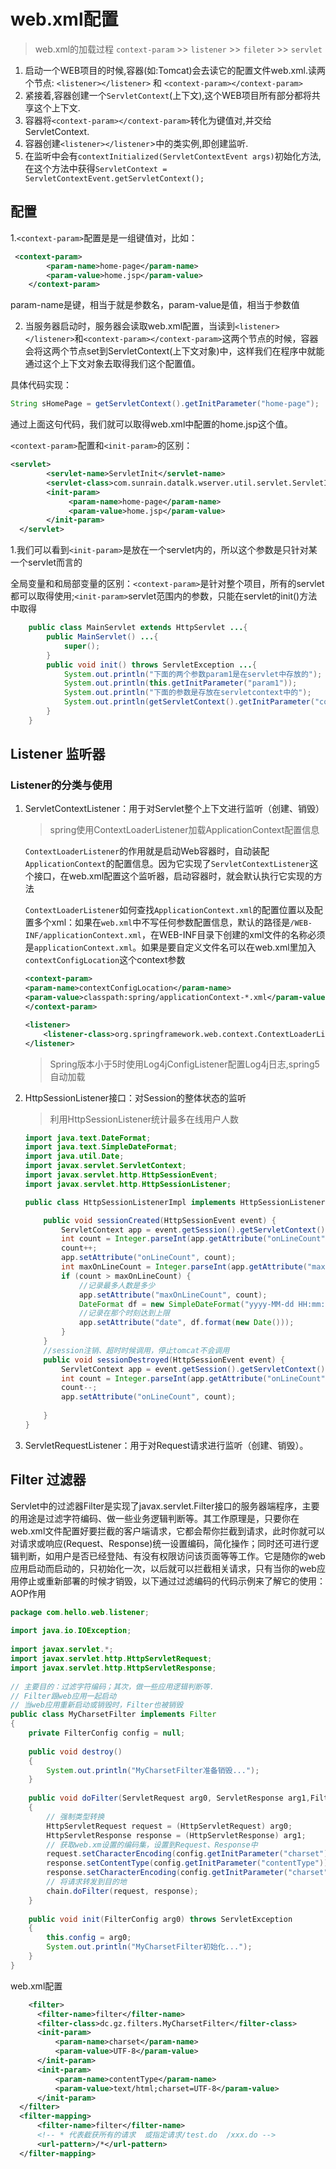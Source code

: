# web.xml配置

> web.xml的加载过程 `context-param` >> `listener` >> `fileter` >> `servlet`

1. 启动一个WEB项目的时候,容器(如:Tomcat)会去读它的配置文件web.xml.读两个节点: `<listener></listener>` 和 `<context-param></context-param>`
2. 紧接着,容器创建一个`ServletContext`(上下文),这个WEB项目所有部分都将共享这个上下文.
3. 容器将`<context-param></context-param>`转化为键值对,并交给ServletContext.
4. 容器创建`<listener></listener`>中的类实例,即创建监听.
5. 在监听中会有`contextInitialized(ServletContextEvent args)`初始化方法,在这个方法中获得`ServletContext = ServletContextEvent.getServletContext();`

## <context-param>配置

1.`<context-param>`配置是是一组键值对，比如：

```xml
 <context-param>
        <param-name>home-page</param-name>
        <param-value>home.jsp</param-value>
    </context-param>
```

param-name是键，相当于就是参数名，param-value是值，相当于参数值

2. 当服务器启动时，服务器会读取web.xml配置，当读到`<listener></listener>`和`<context-param></context-param>`这两个节点的时候，容器会将这两个节点set到ServletContext(上下文对象)中，这样我们在程序中就能通过这个上下文对象去取得我们这个配置值。

具体代码实现：

```java
String sHomePage = getServletContext().getInitParameter("home-page");
```

通过上面这句代码，我们就可以取得web.xml中配置的home.jsp这个值。


`<context-param>`配置和`<init-param>`的区别：

```xml
<servlet>
        <servlet-name>ServletInit</servlet-name>
        <servlet-class>com.sunrain.datalk.wserver.util.servlet.ServletInit</servlet-class>
        <init-param>
             <param-name>home-page</param-name>
             <param-value>home.jsp</param-value>
        </init-param>
  </servlet>
```

1.我们可以看到`<init-param>`是放在一个servlet内的，所以这个参数是只针对某一个servlet而言的

全局变量和和局部变量的区别：`<context-param>`是针对整个项目，所有的servlet都可以取得使用;`<init-param>`servlet范围内的参数，只能在servlet的init()方法中取得

```java
    public class MainServlet extends HttpServlet ...{
        public MainServlet() ...{
            super();
        }
        public void init() throws ServletException ...{
            System.out.println("下面的两个参数param1是在servlet中存放的");
            System.out.println(this.getInitParameter("param1"));
            System.out.println("下面的参数是存放在servletcontext中的");
            System.out.println(getServletContext().getInitParameter("context/param"));
        }
    }
```


## Listener 监听器

### Listener的分类与使用

1. ServletContextListener：用于对Servlet整个上下文进行监听（创建、销毁）
    > spring使用ContextLoaderListener加载ApplicationContext配置信息

    `ContextLoaderListener`的作用就是启动Web容器时，自动装配`ApplicationContext`的配置信息。因为它实现了`ServletContextListener`这个接口，在web.xml配置这个监听器，启动容器时，就会默认执行它实现的方法

    `ContextLoaderListener`如何查找`ApplicationContext.xml`的配置位置以及配置多个xml：如果在`web.xml`中不写任何参数配置信息，默认的路径是`/WEB-INF/applicationContext.xml`，在WEB-INF目录下创建的xml文件的名称必须是`applicationContext.xml`。如果是要自定义文件名可以在web.xml里加入`contextConfigLocation`这个context参数

    ```xml
    <context-param>
    <param-name>contextConfigLocation</param-name>
    <param-value>classpath:spring/applicationContext-*.xml</param-value><!-- 采用的是通配符方式，查找WEB-INF/spring目录下xml文件。如有多个xml文件，以“,”分隔。 -->
    </context-param>

    <listener>
        <listener-class>org.springframework.web.context.ContextLoaderListener</listener-class>
    </listener>
    ```

    > Spring版本小于5时使用Log4jConfigListener配置Log4j日志,spring5自动加载

2. HttpSessionListener接口：对Session的整体状态的监听
    > 利用HttpSessionListener统计最多在线用户人数
    ```java
    import java.text.DateFormat;
    import java.text.SimpleDateFormat;
    import java.util.Date;
    import javax.servlet.ServletContext;
    import javax.servlet.http.HttpSessionEvent;
    import javax.servlet.http.HttpSessionListener;

    public class HttpSessionListenerImpl implements HttpSessionListener {

        public void sessionCreated(HttpSessionEvent event) {
            ServletContext app = event.getSession().getServletContext();
            int count = Integer.parseInt(app.getAttribute("onLineCount").toString());
            count++;
            app.setAttribute("onLineCount", count);
            int maxOnLineCount = Integer.parseInt(app.getAttribute("maxOnLineCount").toString());
            if (count > maxOnLineCount) {
                //记录最多人数是多少
                app.setAttribute("maxOnLineCount", count);
                DateFormat df = new SimpleDateFormat("yyyy-MM-dd HH:mm:ss");
                //记录在那个时刻达到上限
                app.setAttribute("date", df.format(new Date()));
            }
        }
        //session注销、超时时候调用，停止tomcat不会调用
        public void sessionDestroyed(HttpSessionEvent event) {
            ServletContext app = event.getSession().getServletContext();
            int count = Integer.parseInt(app.getAttribute("onLineCount").toString());
            count--;
            app.setAttribute("onLineCount", count);    
            
        }
    }
    ```
3. ServletRequestListener：用于对Request请求进行监听（创建、销毁）。

## Filter 过滤器

Servlet中的过滤器Filter是实现了javax.servlet.Filter接口的服务器端程序，主要的用途是过滤字符编码、做一些业务逻辑判断等。其工作原理是，只要你在web.xml文件配置好要拦截的客户端请求，它都会帮你拦截到请求，此时你就可以对请求或响应(Request、Response)统一设置编码，简化操作；同时还可进行逻辑判断，如用户是否已经登陆、有没有权限访问该页面等等工作。它是随你的web应用启动而启动的，只初始化一次，以后就可以拦截相关请求，只有当你的web应用停止或重新部署的时候才销毁，以下通过过滤编码的代码示例来了解它的使用： AOP作用

```java
package com.hello.web.listener;  
  
import java.io.IOException;  
  
import javax.servlet.*;  
import javax.servlet.http.HttpServletRequest;  
import javax.servlet.http.HttpServletResponse;  
  
// 主要目的：过滤字符编码；其次，做一些应用逻辑判断等.  
// Filter跟web应用一起启动  
// 当web应用重新启动或销毁时，Filter也被销毁  
public class MyCharsetFilter implements Filter  
{  
    private FilterConfig config = null;  
      
    public void destroy()  
    {  
        System.out.println("MyCharsetFilter准备销毁...");  
    }  
  
    public void doFilter(ServletRequest arg0, ServletResponse arg1,FilterChain chain) throws IOException, ServletException  
    {  
        // 强制类型转换  
        HttpServletRequest request = (HttpServletRequest) arg0;  
        HttpServletResponse response = (HttpServletResponse) arg1;  
        // 获取web.xm设置的编码集，设置到Request、Response中  
        request.setCharacterEncoding(config.getInitParameter("charset"));  
        response.setContentType(config.getInitParameter("contentType"));  
        response.setCharacterEncoding(config.getInitParameter("charset"));  
        // 将请求转发到目的地  
        chain.doFilter(request, response);  
    }  
  
    public void init(FilterConfig arg0) throws ServletException  
    {  
        this.config = arg0;  
        System.out.println("MyCharsetFilter初始化...");  
    }  
}  
```
web.xml配置

```xml
    <filter>  
      <filter-name>filter</filter-name>  
      <filter-class>dc.gz.filters.MyCharsetFilter</filter-class>  
      <init-param>  
          <param-name>charset</param-name>  
          <param-value>UTF-8</param-value>  
      </init-param>  
      <init-param>  
          <param-name>contentType</param-name>  
          <param-value>text/html;charset=UTF-8</param-value>  
      </init-param>  
  </filter>  
  <filter-mapping>  
      <filter-name>filter</filter-name>  
      <!-- * 代表截获所有的请求  或指定请求/test.do  /xxx.do -->  
      <url-pattern>/*</url-pattern>  
  </filter-mapping>  
```


